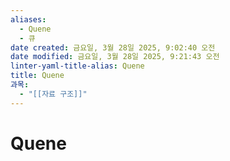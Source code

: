 ```yaml
---
aliases:
  - Quene
  - 큐
date created: 금요일, 3월 28일 2025, 9:02:40 오전
date modified: 금요일, 3월 28일 2025, 9:21:43 오전
linter-yaml-title-alias: Quene
title: Quene
과목:
  - "[[자료 구조]]"
---
```


# Quene
